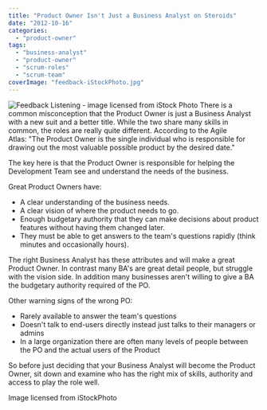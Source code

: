 ```yaml
---
title: "Product Owner Isn't Just a Business Analyst on Steroids"
date: "2012-10-16"
categories: 
  - "product-owner"
tags: 
  - "business-analyst"
  - "product-owner"
  - "scrum-roles"
  - "scrum-team"
coverImage: "feedback-iStockPhoto.jpg"
---
```


![Feedback Listening - image licensed from iStock Photo](src/content/blog/product-owner-isn-business-analyst-steroids/images/feedback-iStockPhoto.jpg) There is a common misconception that the Product Owner is just a Business Analyst with a new suit and a better title. While the two share many skills in common, the roles are really quite different. According to the Agile Atlas: "The Product Owner is the single individual who is responsible for drawing out the most valuable possible product by the desired date."

The key here is that the Product Owner is responsible for helping the Development Team see and understand the needs of the business.

Great Product Owners have:

- A clear understanding of the business needs.
- A clear vision of where the product needs to go.
- Enough budgetary authority that they can make decisions about product features without having them changed later.
- They must be able to get answers to the team's questions rapidly (think minutes and occasionally hours).

The right Business Analyst has these attributes and will make a great Product Owner. In contrast many BA's are great detail people, but struggle with the vision side. In addition many businesses aren't willing to give a BA the budgetary authority required of the PO.

Other warning signs of the wrong PO:

- Rarely available to answer the team's questions
- Doesn't talk to end-users directly instead just talks to their managers or admins
- In a large organization there are often many levels of people between the PO and the actual users of the Product

So before just deciding that your Business Analyst will become the Product Owner, sit down and examine who has the right mix of skills, authority and access to play the role well.

Image licensed from iStockPhoto
